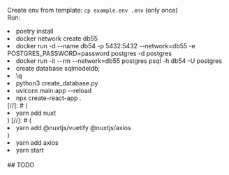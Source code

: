 Create env from template: ```cp example.env .env``` (only once)    
Run: 
<li> poetry install </li>
<li> docker network create db55</li>
<li> docker run -d --name db54 -p 5432:5432 --network=db55 -e POSTGRES_PASSWORD=password postgres -d postgres </li>
<li> docker run -it --rm --network=db55 postgres psql -h db54 -U postgres </li>  
<li> create database sqlmodeldb;</li>
<li> \q</li>
<li> python3 create_database.py </li>
<li> uvicorn main:app --reload </li>
<li> npx create-react-app .</li>
[//]: # (<li> yarn add nuxt</li>)
[//]: # (<li> yarn add @nuxtjs/vuetify @nuxtjs/axios </li>)
<li> yarn add axios </li>
<li> yarn start </li>

</ul><br />
## TODO 
